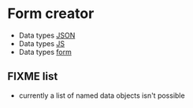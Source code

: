# Form creator

- Data types [JSON](https://www.w3schools.com/js/js_json_datatypes.asp)
- Data types [JS](https://developer.mozilla.org/en-US/docs/Web/JavaScript/Data_structures)
- Data types [form](https://react-jsonschema-form.readthedocs.io/en/latest/usage/single/)

## FIXME list

- currently a list of named data objects isn't possible

